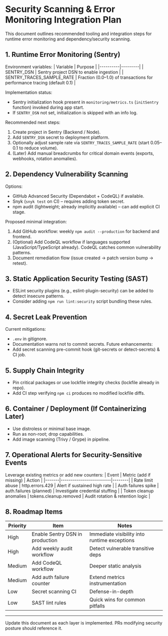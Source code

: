 # Security Scanning & Error Monitoring Integration Plan

This document outlines recommended tooling and integration steps for runtime error monitoring and dependency/security scanning.

## 1. Runtime Error Monitoring (Sentry)

Environment variables:
| Variable | Purpose |
|----------|---------|
| SENTRY_DSN | Sentry project DSN to enable ingestion |
| SENTRY_TRACES_SAMPLE_RATE | Fraction (0.0–1.0) of transactions for performance tracing (default 0.1) |

Implementation status:
- Sentry initialization hook present in `monitoring/metrics.ts` (`initSentry` function) invoked during app start.
- If `SENTRY_DSN` not set, initialization is skipped with an info log.

Recommended next steps:
1. Create project in Sentry (Backend / Node).
2. Add `SENTRY_DSN` secret to deployment platform.
3. Optionally adjust sample rate via `SENTRY_TRACES_SAMPLE_RATE` (start 0.05–0.1 to reduce volume).
4. (Later) Add manual breadcrumbs for critical domain events (exports, webhooks, rotation anomalies).

## 2. Dependency Vulnerability Scanning

Options:
- GitHub Advanced Security (Dependabot + CodeQL) if available.
- Snyk (`snyk test` on CI) – requires adding token secret.
- npm audit (lightweight; already implicitly available) – can add explicit CI stage.

Proposed minimal integration:
1. Add GitHub workflow: weekly `npm audit --production` for backend and frontend.
2. (Optional) Add CodeQL workflow if languages supported (JavaScript/TypeScript already). CodeQL catches common vulnerability patterns.
3. Document remediation flow (issue created → patch version bump → retest).

## 3. Static Application Security Testing (SAST)
- ESLint security plugins (e.g., eslint-plugin-security) can be added to detect insecure patterns.
- Consider adding `npm run lint:security` script bundling these rules.

## 4. Secret Leak Prevention
Current mitigations:
- `.env` in gitignore.
- Documentation warns not to commit secrets.
Future enhancements:
- Add secret scanning pre-commit hook (git-secrets or detect-secrets) & CI job.

## 5. Supply Chain Integrity
- Pin critical packages or use lockfile integrity checks (lockfile already in repo).
- Add CI step verifying `npm ci` produces no modified lockfile diffs.

## 6. Container / Deployment (If Containerizing Later)
- Use distroless or minimal base image.
- Run as non-root; drop capabilities.
- Add image scanning (Trivy / Grype) in pipeline.

## 7. Operational Alerts for Security-Sensitive Events
Leverage existing metrics or add new counters:
| Event | Metric (add if missing) | Action |
|-------|-------------------------|--------|
| Rate limit abuse | http.errors.429 | Alert if sustained high rate |
| Auth failures spike | auth.failures (planned) | Investigate credential stuffing |
| Token cleanup anomalies | tokens.cleanup.removed | Audit rotation & retention logic |

## 8. Roadmap Items
| Priority | Item | Notes |
|----------|------|-------|
| High | Enable Sentry DSN in production | Immediate visibility into runtime exceptions |
| High | Add weekly audit workflow | Detect vulnerable transitive deps |
| Medium | Add CodeQL workflow | Deeper static analysis |
| Medium | Add auth failure counter | Extend metrics instrumentation |
| Low | Secret scanning CI | Defense-in-depth |
| Low | SAST lint rules | Quick wins for common pitfalls |

---
Update this document as each layer is implemented. PRs modifying security posture should reference it.
